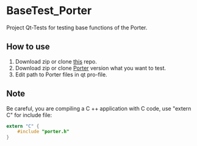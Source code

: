# BaseTest_Porter
Project Qt-Tests for testing base functions of the Porter.

## How to use
1) Download zip or clone [this](https://github.com/VNovytskyi/BaseTest_Porter) repo.
2) Download zip or clone [Porter](https://github.com/VNovytskyi/Porter) version what you want to test.
3) Edit path to Porter files in qt pro-file.

## Note
Be careful, you are compiling a C ++ application with C code, use "extern C" for include file:
```c
extern "C" {
    #include "porter.h"
}
```
